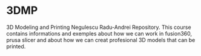# 3DMP
3D Modeling and Printing Negulescu Radu-Andrei Repository.
This course contains informations and exemples about how we can work in fusion360, prusa slicer and about how we can creat profesional 3D models that can be printed.
